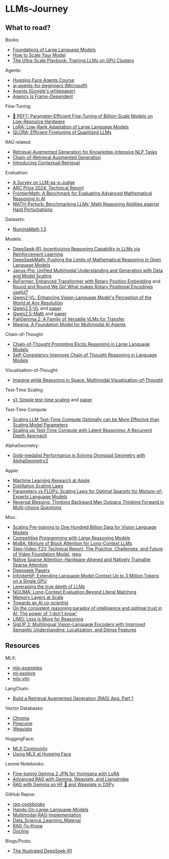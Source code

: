 # LLMs-Journey

## What to read?

Books:
- [Foundations of Large Language Models](https://arxiv.org/pdf/2501.09223)
- [How to Scale Your Model](https://jax-ml.github.io/scaling-book/index)
- [The Ultra-Scale Playbook: Training LLMs on GPU Clusters](https://huggingface.co/spaces/nanotron/ultrascale-playbook)

Agents:
- [Hugging Face Agents Course](https://huggingface.co/agents-course)
- [ai-agents-for-beginners (Microsoft)](https://github.com/microsoft/ai-agents-for-beginners)
- [Agents (Google's whitepaper)](https://www.kaggle.com/whitepaper-agents)
- [Agency Is Frame-Dependent](https://arxiv.org/abs/2502.04403)

Fine-Tuning:
- [🤗 PEFT: Parameter-Efficient Fine-Tuning of Billion-Scale Models on Low-Resource Hardware](https://huggingface.co/blog/peft)
- [LoRA: Low-Rank Adaptation of Large Language Models](https://arxiv.org/pdf/2106.09685)
- [QLORA: Efficient Finetuning of Quantized LLMs](https://arxiv.org/pdf/2305.14314)

RAG related:
- [Retrieval-Augmented Generation for Knowledge-Intensive NLP Tasks](https://arxiv.org/abs/2005.11401)
- [Chain-of-Retrieval Augmented Generation](https://arxiv.org/pdf/2501.14342)
- [Introducing Contextual Retrieval](https://www.anthropic.com/news/contextual-retrieval)

Evaluation:
- [A Survey on LLM-as-a-Judge](https://arxiv.org/pdf/2411.15594)
- [ARC Prize 2024: Technical Report](https://arxiv.org/pdf/2412.04604)
- [FrontierMath: A Benchmark for Evaluating Advanced Mathematical Reasoning in AI](https://arxiv.org/pdf/2411.04872)
- [MATH-Perturb: Benchmarking LLMs' Math Reasoning Abilities against Hard Perturbations](https://arxiv.org/abs/2502.06453v1)

Datasets:
- [NuminaMath 1.5](https://huggingface.co/datasets/AI-MO/NuminaMath-1.5)

Models:
- [DeepSeek-R1: Incentivizing Reasoning Capability in LLMs via Reinforcement Learning](https://arxiv.org/pdf/2501.12948)
- [DeepSeekMath: Pushing the Limits of Mathematical Reasoning in Open Language Models](https://arxiv.org/pdf/2402.03300)
- [Janus-Pro: Unified Multimodal Understanding and Generation with Data and Model Scaling](https://github.com/deepseek-ai/Janus/blob/main/janus_pro_tech_report.pdf)
- [RoFormer: Enhanced Transformer with Rotary Position Embedding](https://arxiv.org/pdf/2104.09864) and [Round and Round We Go! What makes Rotary Positional Encodings useful?](https://arxiv.org/pdf/2410.06205)
- [Qwen2-VL: Enhancing Vision-Language Model's Perception of the World at Any Resolution](https://arxiv.org/abs/2409.12191)
- [Qwen2.5-VL](https://github.com/QwenLM/Qwen2.5-VL?tab=readme-ov-file) and [paper](https://arxiv.org/abs/2502.13923)
- [Qwen2.5-Math](https://github.com/QwenLM/Qwen2.5-Math?tab=readme-ov-file) and [paper](https://arxiv.org/abs/2409.12122)
- [PaliGemma 2: A Family of Versatile VLMs for Transfer](https://arxiv.org/abs/2412.03555v1)
- [Magma: A Foundation Model for Multimodal AI Agents](https://arxiv.org/abs/2502.13130)

Chain-of-Thought
- [Chain-of-Thought Prompting Elicits Reasoning in Large Language Models](https://arxiv.org/abs/2201.11903)
- [Self-Consistency Improves Chain of Thought Reasoning in Language Models](https://arxiv.org/abs/2203.11171)

Visualisation-of-Thought:
- [Imagine while Reasoning in Space: Multimodal Visualization-of-Thought](https://arxiv.org/pdf/2501.07542)

Test-Time Scaling
- [s1: Simple test-time scaling](https://github.com/simplescaling/s1) and [paper](https://arxiv.org/abs/2501.19393)

Test-Time Compute
- [Scaling LLM Test-Time Compute Optimally can be More Effective than Scaling Model Parameters](https://arxiv.org/abs/2408.03314)
- [Scaling up Test-Time Compute with Latent Reasoning: A Recurrent Depth Approach](https://arxiv.org/abs/2502.05171)

AlphaGeometry:
- [Gold-medalist Performance in Solving Olympiad Geometry with AlphaGeometry2](https://arxiv.org/abs/2502.03544)

Apple:
- [Machine Learning Research at Apple](https://machinelearning.apple.com)
- [Distillation Scaling Laws](https://arxiv.org/abs/2502.08606)
- [Parameters vs FLOPs: Scaling Laws for Optimal Sparsity for Mixture-of-Experts Language Models](https://arxiv.org/abs/2501.12370)
- [Reversal Blessing: Thinking Backward May Outpace Thinking Forward in Multi-choice Questions](https://arxiv.org/abs/2502.18435v2)

Misc:
- [Scaling Pre-training to One Hundred Billion Data for Vision Language Models](https://arxiv.org/abs/2502.07617)
- [Competitive Programming with Large Reasoning Models](https://arxiv.org/abs/2502.06807)
- [MoBA: Mixture of Block Attention for Long-Context LLMs](https://arxiv.org/abs/2502.13189)
- [Step-Video-T2V Technical Report: The Practice, Challenges, and Future of Video Foundation Model](https://arxiv.org/abs/2502.10248), [repo](https://github.com/stepfun-ai/Step-Video-T2V)
- [Native Sparse Attention: Hardware-Aligned and Natively Trainable Sparse Attention](https://arxiv.org/abs/2502.11089)
- [Deepseek Papers](https://huggingface.co/collections/Presidentlin/deepseek-papers-674c536aa6acddd9bc98c2ac)
- [InfiniteHiP: Extending Language Model Context Up to 3 Million Tokens on a Single GPU](https://arxiv.org/abs/2502.08910)
- [Leveraging the true depth of LLMs](https://arxiv.org/abs/2502.02790)
- [NOLIMA: Long-Context Evaluation Beyond Literal Matching](https://arxiv.org/pdf/2502.05167)
- [Memory Layers at Scale](https://arxiv.org/abs/2412.09764)
- [Towards an AI co-scientist](https://arxiv.org/abs/2502.18864)
- [On the consistent reasoning paradox of intelligence and optimal trust in AI: The power of 'I don't know'](https://arxiv.org/abs/2408.02357)
- [LIMO: Less is More for Reasoning](https://arxiv.org/abs/2502.03387)
- [SigLIP 2: Multilingual Vision-Language Encoders with Improved Semantic Understanding, Localization, and Dense Features](https://arxiv.org/abs/2502.14786)

## Resources

MLX:
- [mlx-examples](https://github.com/ml-explore/mlx-examples/tree/main)
- [ml-explore](https://github.com/ml-explore)
- [mlx-vlm](https://github.com/Blaizzy/mlx-vlm)

LangChain:
- [Build a Retrieval Augmented Generation (RAG) App: Part 1](https://python.langchain.com/docs/tutorials/rag/)

Vector Databases:
- [Chroma](https://www.trychroma.com/home)
- [Pinecone](https://www.pinecone.io)
- [Weaviate](https://weaviate.io)

HuggingFace:
- [MLX Community](https://huggingface.co/mlx-community)
- [Using MLX at Hugging Face](https://huggingface.co/docs/hub/en/mlx)

Leonie Notebooks:
- [Fine-tuning Gemma 2 JPN for Yomigana with LoRA](https://www.kaggle.com/code/iamleonie/fine-tuning-gemma-2-jpn-for-yomigana-with-lora)
- [Advanced RAG with Gemma, Weaviate, and LlamaIndex](https://www.kaggle.com/code/iamleonie/advanced-rag-with-gemma-weaviate-and-llamaindex)
- [RAG with Gemma on HF 🤗 and Weaviate in DSPy](https://www.kaggle.com/code/iamleonie/rag-with-gemma-on-hf-and-weaviate-in-dspy)

GitHub Repos:
- [rag-cookbooks](https://github.com/athina-ai/rag-cookbooks)
- [Hands-On-Large-Language-Models](https://github.com/HandsOnLLM/Hands-On-Large-Language-Models)
- [Multimodal-RAG-Implementation](https://github.com/CornelliusYW/Multimodal-RAG-Implementation)
- [Data_Science_Learning_Material](https://github.com/CornelliusYW/Data_Science_Learning_Material)
- [RAG-To-Know](https://github.com/CornelliusYW/RAG-To-Know)
- [Docling](https://github.com/DS4SD/docling?tab=readme-ov-file)

Blogs/Posts:
- [The Illustrated DeepSeek-R1](https://newsletter.languagemodels.co/p/the-illustrated-deepseek-r1)
